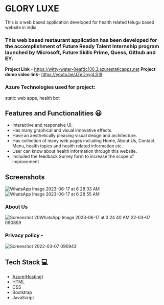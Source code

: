 # GLORY LUXE
This is a web based application developed for health related telugu based website in india
### This web based restaurant application has been developed for the accomplishment of Future Ready Talent Internship program launched by Microsoft, Future Skills Prime, Quess, Github and EY.
**Project Link** - https://witty-water-0eafdc100.3.azurestaticapps.net
**Project demo video link**- https://youtu.be/JZeDnygLS18
### Azure Technologies used for project:
static web apps,
health bot
## Features and Functionalities 😃
- Interactive and responsive UI.
- Has many graphical and visual innovative effects.
- Have an aesthetically pleasing visual design and architecture.
- Has collection of many web pages including Home, About Us, Contact, Menu, health topics and health related information etc.
- User can know about health information through this website.
- Included the feedback Survey form to increase the scope of improvement 
## Screenshots
![WhatsApp Image 2023-06-17 at 6 28 33 AM](https://github.com/Bhavaniii17/BHAVANI/assets/119057686/5fd204c6-4fdc-4fbf-afb0-fdef98f9578c)
![WhatsApp Image 2023-06-17 at 6 28 55 AM](https://github.com/Bhavaniii17/BHAVANI/assets/119057686/d2f1e9d3-65f7-4a05-a9d5-2015e66ff8fd)

### About Us 


![Screenshot 20![WhatsApp Image 2023-06-17 at 3 24 40 AM](https://github.com/Bhavaniii17/BHAVANI/assets/119057686/94e143e4-d12a-41d2-bc18-49640736c32d)
22-03-07 090859](https://user-images.githubusercontent.com/98517345/156963803-135e9564-ca95-458e-9074-0d7aa2f7d586.jpg)


### Privacy policy -

![Screenshot 2022-03-07 090943](https://user-images.githubusercontent.com/98517345/156963849-e8ead038-b9ea-4320-9165-9f99cf00d9d2.jpg)



## Tech Stack 💻
- [Azure(Hosting)](https://azure.microsoft.com/en-in/features/azure-portal/)
- HTML
- CSS
- Bootstrap
- JavaScript

   
